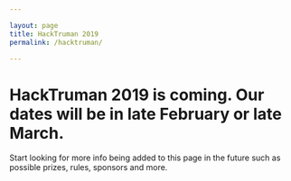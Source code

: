```yaml
---

layout: page
title: HackTruman 2019
permalink: /hacktruman/

---
```


# HackTruman 2019 is coming. Our dates will be in late February or late March.

Start looking for more info being added to this page in the future such as possible prizes, rules, sponsors and more.  
